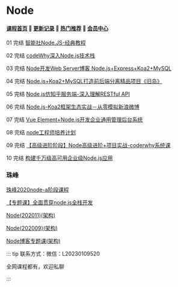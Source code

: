 # Node

#### [**课程首页**](../../README.md) 💖 [**更新记录**](./gxjl-2024.md) 💖 [**热门推荐**](./rmtj.md) 💖 [**会员中心**](./vip.md)

01 完结 [智能社Node.JS-经典教程](https://ke.qq.com/course/package/16855)

02 完结 [codeWhy深入Node.js技术栈](https://ke.qq.com/course/3025600)

03 完结 [Node开发Web Server博客 Node.js+Express+Koa2+MySQL](https://coding.imooc.com/class/320.html)

04 完结 [Node.js+Koa2+MySQL打造前后端分离精品项目《旧岛》](https://coding.imooc.com/class/342.html)

05 完结 [Node.js仿知乎服务端-深入理解RESTful API](https://coding.imooc.com/class/354.html)

06 完结 [Node.js-Koa2框架生态实战－从零模拟新浪微博](https://coding.imooc.com/class/388.html)

07 完结 [Vue Element+Node.js开发企业通用管理后台系统](https://coding.imooc.com/class/401.html)

08 完结 [node工程师培养计划](https://coding.imooc.com/class/ds/584)

09 完结 [【高级进阶阶段】Node高级进阶+项目实战-coderwhy系统课](https://ke.qq.com/course/5597475#term_id=105792876)

10 完结  [构建千万级高可用企业级Node.js应用](https://coding.imooc.com/class/569.html)

### 珠峰

[珠峰2020node-a阶段课程](http://www.javascriptpeixun.cn/course/2176)

[【专题课】全面贯穿node.js全栈开发](http://www.javascriptpeixun.cn/goods/show/185)

[Node(202011)(架构)](http://www.javascriptpeixun.cn/goods/show/444)

[Node(202009)(架构)](http://www.javascriptpeixun.cn/goods/show/198)

[Node博客专题课(架构)](http://www.javascriptpeixun.cn/goods/show/62)



::: tip
联系方式：微信：L20230109520

全网课程都有，欢迎私聊

:::